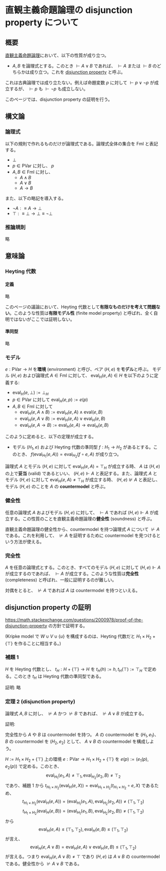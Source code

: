 # 直観主義命題論理の disjunction property について

## 概要
[直観主義命題論理](https://en.wikipedia.org/wiki/Intuitionistic_logic#Syntax)において、以下の性質が成り立つ。
- $A, B$ を論理式とする。このとき $\vdash A \vee B$ であれば、 $\vdash A$ または $\vdash B$ のどちらかは成り立つ。これを [disjunction property](https://en.wikipedia.org/wiki/Disjunction_and_existence_properties) と呼ぶ。

これは古典論理では成り立たない。例えば命題変数 $p$ に対して $\vdash p \vee \neg p$ が成立するが、 $\vdash p$ も $\vdash \neg p$ も成立しない。

このページでは、disjunction property の証明を行う。

## 構文論

### 論理式
以下の規則で作れるものだけが論理式である。論理式全体の集合を $\mathrm{Fml}$ と表記する。

- $\bot$
- $p \in \mathrm{PVar}$ に対し、 $p$
- $A, B \in \mathrm{Fml}$ に対し、
  - $A \wedge B$
  - $A \vee B$
  - $A \to B$

また、以下の略記を導入する。

- $\neg A :\equiv A \to \bot$
- $\top :\equiv \bot \to \bot \equiv \neg \bot$

### 推論規則
略

## 意味論
### Heyting 代数
#### 定義
略

このページの議論において、Heyting 代数として**有限なものだけを考えて問題ない**。このような性質は**有限モデル性** (finite model property) と呼ばれ、全く自明ではないがここでは証明しない。

#### 準同型
略

### モデル
$e: \mathrm{PVar} \to H$ を**環境** (environment) と呼び、ペア $(H, e)$ を**モデル**と呼ぶ。
モデル $(H, e)$ および論理式 $A \in \mathrm{Fml}$ に対して、 $\mathrm{eval}_H(e, A) \in H$ を以下のように定義する:

- $\mathrm{eval}_H(e, \bot) := \bot_H$
- $p \in \mathrm{PVar}$ に対して $\mathrm{eval}_H(e, p) := e(p)$
- $A, B \in \mathrm{Fml}$ に対して
  - $\mathrm{eval}_H(e, A \wedge B) := \mathrm{eval}_H(e, A) \wedge \mathrm{eval}(e, B)$
  - $\mathrm{eval}_H(e, A \vee B) := \mathrm{eval}_H(e, A) \vee \mathrm{eval}_H(e, B)$
  - $\mathrm{eval}_H(e, A \to B) := \mathrm{eval}_H(e, A) \to \mathrm{eval}_H(e, B)$

このように定めると、以下の定理が成立する。
- モデル $(H_1, e)$ および Heyting 代数の準同型 $f: H_1 \to H_2$ があるとする。このとき、 $f(\mathrm{eval} _ {H _ 1}(e, A)) = \mathrm{eval} _ {H _ 2}(f \circ e, A)$ が成り立つ。

論理式 $A$ とモデル $(H, e)$ に対して $\mathrm{eval}_H(e, A) = \top_H$ が成立する時、 $A$ は $(H, e)$ の上で**妥当** (valid) であるといい、 $(H,e)\Vdash A$ と表記する。また、論理式 $A$ とモデル $(H, e)$ に対して $\mathrm{eval}_H(e, A) \neq \top_H$ が成立する時、 $(H,e)\nVdash A$ と表記し、モデル $(H, e)$ のことを $A$ の **countermodel** と呼ぶ。

### 健全性
任意の論理式 $A$ およびモデル $(H, e)$ に対して、 $\vdash A$ であれば $(H, e) \Vdash A$ が成立する。この性質のことを直観主義命題論理の**健全性** (soundness) と呼ぶ。

直観主義命題論理の健全性から、countermodel を持つ論理式 $A$ について $\nvdash A$ である。これを利用して、 $\nvdash A$ を証明するために countermodel を見つけるという方法が使える。

### 完全性
$A$ を任意の論理式とする。このとき、すべてのモデル $(H, e)$ に対して $(H, e) \Vdash A$ が成立するのであれば、 $\vdash A$ が成立する。このような性質は**完全性** (completeness) と呼ばれ、一般に証明するのが難しい。

対偶をとると、 $\nvdash A$ であれば $A$ は countermodel を持つといえる。

## disjunction property の証明
https://math.stackexchange.com/questions/2000978/proof-of-the-disjunction-property の方針で証明する。

(Kripke model で $W \cup V \cup \lbrace u\rbrace$ を構成するのは、Heyting 代数だと $H_1 \times H_2 + \lbrace \top\rbrace$ を作ることに相当する。)

### 補題 1
$H$ を Heyting 代数とし、 $t_{H}: H + \lbrace \top\rbrace \to H$ を $t_H(h) := h, t_H(\top) := \top_H$ で定める。このとき $t_{H}$ は Heyting 代数の準同型である。

証明: 略


### 定理 2 (disjunction property)
論理式 $A, B$ に対し、 $\nvdash A$ かつ $\nvdash B$ であれば、 $\nvdash A \vee B$ が成立する。

証明:

完全性から $A$ や $B$ は countermodel を持つ。
$A$ の countermodel を $(H_1, e_1)$、 $B$ の countermodel を $(H_2, e_2)$ として、 $A \vee B$ の countermodel を構成しよう。

$H := H_1 \times H_2 + \lbrace \top\rbrace$ 上の環境 $e: \mathrm{PVar} \to H_1 \times H_2 + \lbrace \top\rbrace$ を $e(p) := (e_1(p), e_2(p))$ で定める。このとき、
$$\mathrm{eval} _ {H_1}(e_1, A) \neq \top_1, \mathrm{eval} _ {H_2}(e_2, B) \neq \top_2$$
であり、補題 1 から $t _ {H _ 1\times H _ 2}(\mathrm{eval} _ H(e, X)) = \mathrm{eval} _ {H _ 1 \times H _ 2}(t _ {H _ 1\times H _ 2} \circ e, X)$ であるため、
$$t _ {H _ 1\times H _ 2}(\mathrm{eval} _ H(e, A)) = (\mathrm{eval} _ {H _ 1}(e _ 1, A), \mathrm{eval} _ {H _ 2}(e _ 2, A)) \ne (\top _ 1, \top _ 2)$$
$$t _ {H _ 1\times H _ 2}(\mathrm{eval} _ H(e, B)) = (\mathrm{eval} _ {H _ 1}(e _ 1, B), \mathrm{eval} _ {H _ 2}(e _ 2, B)) \ne (\top _ 1, \top _ 2)$$
から
$$\mathrm{eval}_H(e, A) \le (\top_1, \top_2), \mathrm{eval}_H(e, B) \le (\top_1, \top_2)$$
が言え、 $$\mathrm{eval}_H(e, A \vee B) = \mathrm{eval}_H(e, A) \vee \mathrm{eval}_H(e, B) \le (\top_1, \top_2)$$ が言える。つまり $\mathrm{eval}_H(e, A \vee B) \ne \top$ であり $(H, e)$ は $A \vee B$ の countermodel である。健全性から $\nvdash A \vee B$ である。
